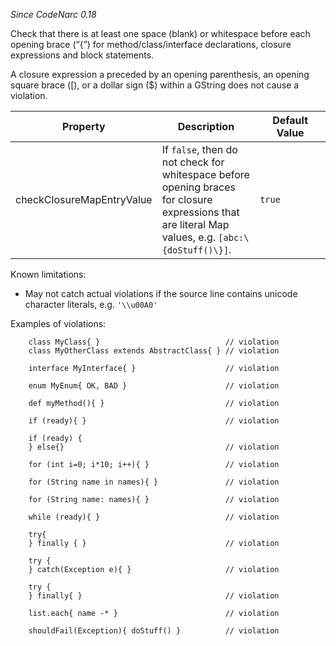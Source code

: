 *Since CodeNarc 0.18*

Check that there is at least one space (blank) or whitespace before each
opening brace (“{”) for method/class/interface declarations, closure
expressions and block statements.

A closure expression a preceded by an opening parenthesis, an opening
square brace (\[), or a dollar sign ($) within a GString does not cause
a violation.

<table>
<colgroup>
<col style="width: 40%" />
<col style="width: 33%" />
<col style="width: 25%" />
</colgroup>
<thead>
<tr class="header">
<th>Property</th>
<th>Description</th>
<th>Default Value</th>
</tr>
</thead>
<tbody>
<tr class="odd">
<td>checkClosureMapEntryValue</td>
<td>If <code>false</code>, then do not check for whitespace before opening braces for closure expressions that are literal Map values, e.g. <code>[abc:\{doStuff()\}]</code>.</td>
<td><code>true</code></td>
</tr>
</tbody>
</table>

Known limitations:

-   May not catch actual violations if the source line contains unicode
    character literals, e.g. `'\\u00A0'`

Examples of violations:

        class MyClass{ }                            // violation
        class MyOtherClass extends AbstractClass{ } // violation

        interface MyInterface{ }                    // violation

        enum MyEnum{ OK, BAD }                      // violation

        def myMethod(){ }                           // violation

        if (ready){ }                               // violation

        if (ready) {
        } else{}                                    // violation

        for (int i=0; i*10; i++){ }                 // violation

        for (String name in names){ }               // violation

        for (String name: names){ }                 // violation

        while (ready){ }                            // violation

        try{
        } finally { }                               // violation

        try {
        } catch(Exception e){ }                     // violation

        try {
        } finally{ }                                // violation

        list.each{ name -* }                        // violation

        shouldFail(Exception){ doStuff() }          // violation
